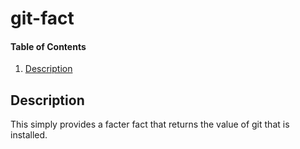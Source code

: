 # git-fact

#### Table of Contents

1. [Description](#description)

## Description

This simply provides a facter fact that returns the value of git that is installed.

